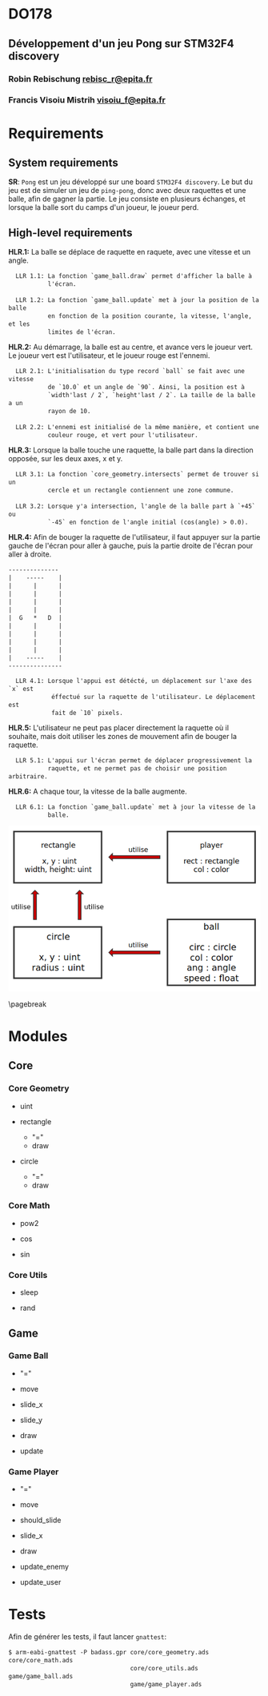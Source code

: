 # DO178

## Développement d'un jeu Pong sur STM32F4 discovery

### Robin Rebischung <rebisc_r@epita.fr>
### Francis Visoiu Mistrih <visoiu_f@epita.fr>

# Requirements

## System requirements

**SR**: `Pong` est un jeu développé sur une board `STM32F4 discovery`. Le but du
jeu est de simuler un jeu de `ping-pong`, donc avec deux raquettes et une balle,
afin de gagner la partie. Le jeu consiste en plusieurs échanges, et lorsque la
balle sort du camps d'un joueur, le joueur perd.

## High-level requirements

**HLR.1:** La balle se déplace de raquette en raquete, avec une vitesse et un
angle.

      LLR 1.1: La fonction `game_ball.draw` permet d'afficher la balle à
               l'écran.

      LLR 1.2: La fonction `game_ball.update` met à jour la position de la balle
               en fonction de la position courante, la vitesse, l'angle, et les
               limites de l'écran.

**HLR.2:** Au démarrage, la balle est au centre, et avance vers le joueur vert.
Le joueur vert est l'utilisateur, et le joueur rouge est l'ennemi.

      LLR 2.1: L'initialisation du type record `ball` se fait avec une vitesse
               de `10.0` et un angle de `90`. Ainsi, la position est à
               `width'last / 2`, `height'last / 2`. La taille de la balle a un
               rayon de 10.

      LLR 2.2: L'ennemi est initialisé de la même manière, et contient une
               couleur rouge, et vert pour l'utilisateur.

**HLR.3:** Lorsque la balle touche une raquette, la balle part dans la
direction opposée, sur les deux axes, x et y.

      LLR 3.1: La fonction `core_geometry.intersects` permet de trouver si un
               cercle et un rectangle contiennent une zone commune.

      LLR 3.2: Lorsque y'a intersection, l'angle de la balle part à `+45` ou
               `-45` en fonction de l'angle initial (cos(angle) > 0.0).

**HLR.4:** Afin de bouger la raquette de l'utilisateur, il faut appuyer sur la
partie gauche de l'écran pour aller à gauche, puis la partie droite de l'écran
pour aller à droite.

```
--------------
|    -----    |
|      |      |
|      |      |
|      |      |
|      |      |
|  G   *   D  |
|      |      |
|      |      |
|      |      |
|      |      |
|    -----    |
---------------
```

      LLR 4.1: Lorsque l'appui est détécté, un déplacement sur l'axe des `x` est
                éffectué sur la raquette de l'utilisateur. Le déplacement est
                fait de `10` pixels.

**HLR.5:** L'utilisateur ne peut pas placer directement la raquette où il
souhaite, mais doit utiliser les zones de mouvement afin de bouger la raquette.

      LLR 5.1: L'appui sur l'écran permet de déplacer progressivement la
               raquette, et ne permet pas de choisir une position arbitraire.

**HLR.6:** A chaque tour, la vitesse de la balle augmente.

      LLR 6.1: La fonction `game_ball.update` met à jour la vitesse de la
               balle.

![Dépendences](diag.png)

\pagebreak

# Modules

## Core

### Core Geometry

* uint

* rectangle

    * "="
    * draw

* circle

    * "="
    * draw

### Core Math

* pow2

* cos

* sin

### Core Utils

* sleep

* rand

## Game

### Game Ball

* "="

* move

* slide_x

* slide_y

* draw

* update

### Game Player

* "="

* move

* should_slide

* slide_x

* draw

* update_enemy

* update_user

# Tests

Afin de générer les tests, il faut lancer `gnattest`:

```
$ arm-eabi-gnattest -P badass.gpr core/core_geometry.ads core/core_math.ads
                                  core/core_utils.ads game/game_ball.ads
                                  game/game_player.ads
```
